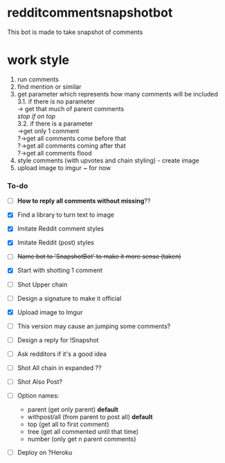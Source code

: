 # redditcommentsnapshotbot

This bot is made to take snapshot of comments

# work style

1. run comments
2. find mention or similar
3. get parameter which represents how many comments will be included<br/>
	3.1. if there is no parameter<br/>
		-> get that much of parent comments <br/>
		*stop if on top*<br/>
	3.2. if there is a parameter<br/>
		->get only 1 comment<br/>
		?->get all comments come before that<br/>
		?->get all comments coming after that<br/>
		?->get all comments flood
4. style comments (with upvotes and chain styling) - create image
5. upload image to imgur ~ for now

### To-do

- [ ] **How to reply all comments without missing**??
- [x] Find a library to turn text to image
- [x] Imitate Reddit comment styles
- [x] Imitate Reddit (post) styles
- [ ] ~~Name bot to 'SnapshotBot' to make it more sense (taken)~~
- [x] Start with shotting 1 comment
- [ ] Shot Upper chain
- [ ] Design a signature to make it official
- [x] Upload image to Imgur
- [ ] This version may cause an jumping some comments?
- [ ] Design a reply for !Snapshot
- [ ] Ask redditors if it's a good idea
- [ ] Shot All chain in expanded ??
- [ ] Shot Also Post?
- [ ] Option names: 
	* parent (get only parent) **default**
	* withpost/all (from parent to post all) **default** 
	* top (get all to first comment) 
	* tree (get all commented until that time)
	* number (only get n parent comments)
- [ ] Deploy on ?Heroku



